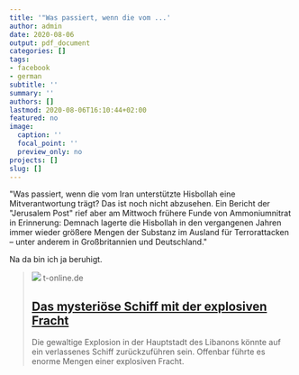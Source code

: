 ```yaml
---
title: '"Was passiert, wenn die vom ...'
author: admin
date: 2020-08-06
output: pdf_document
categories: []
tags:
- facebook
- german
subtitle: ''
summary: ''
authors: []
lastmod: 2020-08-06T16:10:44+02:00
featured: no
image:
  caption: ''
  focal_point: ''
  preview_only: no
projects: []
slug: []
---
```

"Was passiert, wenn die vom Iran unterstützte Hisbollah eine Mitverantwortung trägt? Das ist noch nicht abzusehen. Ein Bericht der "Jerusalem Post" rief aber am Mittwoch frühere Funde von Ammoniumnitrat in Erinnerung: Demnach lagerte die Hisbollah in den vergangenen Jahren immer wieder größere Mengen der Substanz im Ausland für Terrorattacken – unter anderem in Großbritannien und Deutschland."

Na da bin ich ja beruhigt.
> [![](https://bilder.t-online.de/b/88/34/63/94/id_88346394/tid_da/eine-alte-aufnahme-der-rhosus-sie-brachte-offenbar-das-ammoniumnitrat-nach-beirut-warum-blieb-es-dort-im-lagerhaus-12-.jpg)](https://www.t-online.de/nachrichten/panorama/id_88345294/explosion-in-beirut-mysterioeses-schiff-mit-explosiver-fracht.html)
> t-online.de
> ## [Das mysteriöse Schiff mit der explosiven Fracht](https://www.t-online.de/nachrichten/panorama/id_88345294/explosion-in-beirut-mysterioeses-schiff-mit-explosiver-fracht.html)
>
>Die gewaltige Explosion in der Hauptstadt des Libanons könnte auf ein verlassenes Schiff zurückzuführen sein. Offenbar führte es enorme Mengen einer explosiven Fracht. 

